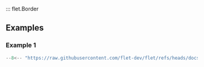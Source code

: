 ::: flet.Border

## Examples

### Example 1

```python
--8<-- "https://raw.githubusercontent.com/flet-dev/flet/refs/heads/docs/sdk/python/examples/controls/types/border/container.py"
```
